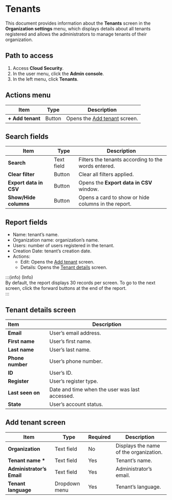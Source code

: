 # Tenants

This document provides information about the **Tenants** screen in the **Organization settings** menu, which displays details about all tenants registered and allows the administrators to manage tenants of their organization.

## Path to access

1. Access **Cloud Security**.  
2. In the user menu, click the **Admin console**.  
3. In the left menu, click **Tenants**.

## Actions menu

| Item | Type | Description |
| ----- | ----- | ----- |
| **\+ Add tenant** | Button | Opens the [Add tenant](/v4/docs/tenants#add-tenant-screen) screen. |

## Search fields

| Item | Type | Description |
| ----- | ----- | ----- |
| **Search** | Text field | Filters the tenants according to the words entered. |
| **Clear filter** | Button | Clear all filters applied. |
| **Export data in CSV** | Button | Opens the **Export data in CSV** window. |
| **Show/Hide columns** | Button | Opens a card to show or hide columns in the report. |

## Report fields

- Name: tenant’s name.  
- Organization name: organization’s name.  
- Users: number of users registered in the tenant.  
- Creation Date: tenant’s creation date.  
- Actions:  
    - Edit: Opens the [Add tenant](/v4/docs/tenants#add-tenant-screen) screen.  
    - Details: Opens the [Tenant details](/v4/docs/tenants#tenant-details-screen) screen.

:::(info) (Info)  
By default, the report displays 30 records per screen. To go to the next screen, click the forward buttons at the end of the report.  
:::

## Tenant details screen

| Item | Description |
| :---- | ----- |
| **Email** | User’s email address. |
| **First name** | User’s first name. |
| **Last name** | User’s last name. |
| **Phone number** | User’s phone number. |
| **ID** | User’s ID. |
| **Register** | User’s register type. |
| **Last seen on** | Date and time when the user was last accessed. |
| **State** | User’s account status. |

## Add tenant screen

| Item | Type | Required | Description |
| ----- | ----- | ----- | ----- |
| **Organization** | Text field | No | Displays the name of the organization. |
| **Tenant name \*** | Text field | Yes | Tenant’s name. |
| **Administrator’s Email** | Text field | Yes | Administrator’s email. |
| **Tenant language** | Dropdown menu | Yes | Tenant’s language. |